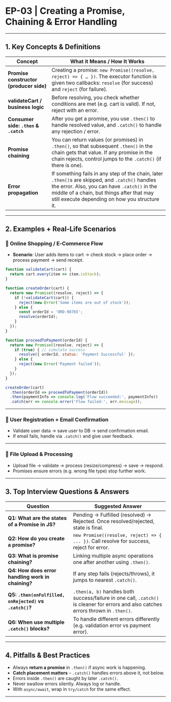 
# EP-03 | Creating a Promise, Chaining & Error Handling

---

## 1. Key Concepts & Definitions

| Concept | What it Means / How It Works |
|---|---|
| **Promise constructor (producer side)** | Creating a promise: `new Promise((resolve, reject) => { … })`. The executor function is given two callbacks: `resolve` (for success) and `reject` (for failure). |
| **validateCart / business logic** | Before resolving, you check whether conditions are met (e.g. cart is valid). If not, reject with an error. |
| **Consumer side: `.then` & `.catch`** | After you get a promise, you use `.then()` to handle resolved value, and `.catch()` to handle any rejection / error. |
| **Promise chaining** | You can return values (or promises) in `.then()`, so that subsequent `.then()` in the chain gets that value. If any promise in the chain rejects, control jumps to the `.catch()` (if there is one). |
| **Error propagation** | If something fails in any step of the chain, later `.then()`s are skipped, and `.catch()` handles the error. Also, you can have `.catch()` in the middle of a chain, but things after that may still execute depending on how you structure it. |

---

## 2. Examples + Real‑Life Scenarios

### 🛒 Online Shopping / E‑Commerce Flow

- **Scenario**: User adds items to cart → check stock → place order → process payment → send receipt.

```js
function validateCart(cart) {
  return cart.every(item => item.inStock);
}

function createOrder(cart) {
  return new Promise((resolve, reject) => {
    if (!validateCart(cart)) {
      reject(new Error('Some items are out of stock'));
    } else {
      const orderId = 'ORD-98765';
      resolve(orderId);
    }
  });
}

function proceedToPayment(orderId) {
  return new Promise((resolve, reject) => {
    if (true) { // simulate success
      resolve({ orderId, status: 'Payment Successful' });
    } else {
      reject(new Error('Payment failed'));
    }
  });
}

createOrder(cart)
  .then(orderId => proceedToPayment(orderId))
  .then(paymentInfo => console.log('Flow succeeded:', paymentInfo))
  .catch(err => console.error('Flow failed:', err.message));
```

---

### 📧 User Registration + Email Confirmation

- Validate user data → save user to DB → send confirmation email.  
- If email fails, handle via `.catch()` and give user feedback.

---

### 📂 File Upload & Processing

- Upload file → validate → process (resize/compress) → save → respond.  
- Promises ensure errors (e.g. wrong file type) stop further work.

---

## 3. Top Interview Questions & Answers

| Question | Suggested Answer |
|---|---|
| **Q1: What are the states of a Promise in JS?** | Pending → Fulfilled (resolved) → Rejected. Once resolved/rejected, state is final. |
| **Q2: How do you create a promise?** | `new Promise((resolve, reject) => { ... })`. Call resolve for success, reject for error. |
| **Q3: What is promise chaining?** | Linking multiple async operations one after another using `.then()`. |
| **Q4: How does error handling work in chaining?** | If any step fails (rejects/throws), it jumps to nearest `.catch()`. |
| **Q5: `.then(onFulfilled, onRejected)` vs `.catch()`?** | `.then(a, b)` handles both success/failure in one call, `.catch()` is cleaner for errors and also catches errors thrown in `.then()`. |
| **Q6: When use multiple `.catch()` blocks?** | To handle different errors differently (e.g. validation error vs payment error). |

---

## 4. Pitfalls & Best Practices

- Always **return a promise** in `.then()` if async work is happening.  
- **Catch placement matters** – `.catch()` handles errors above it, not below.  
- Errors inside `.then()` are caught by later `.catch()`.  
- Never swallow errors silently. Always log or handle.  
- With `async/await`, wrap in `try/catch` for the same effect.  

---
